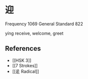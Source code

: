 # 迎
Frequency 1069
General Standard 822

yíng
receive, welcome, greet

## References
- [[HSK 3]]
- [[7 Strokes]]
- [[辵 Radical]]